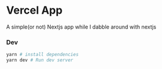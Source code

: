 # Vercel App

A simple(or not) Nextjs app while I dabble around with nextjs


### Dev

```sh
yarn # install dependencies
yarn dev # Run dev server
```

